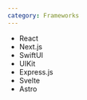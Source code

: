 ```yaml
---
category: Frameworks
---
```


-   React
-   Next.js
-   SwiftUI
-   UIKit
-   Express.js
-   Svelte
-   Astro

